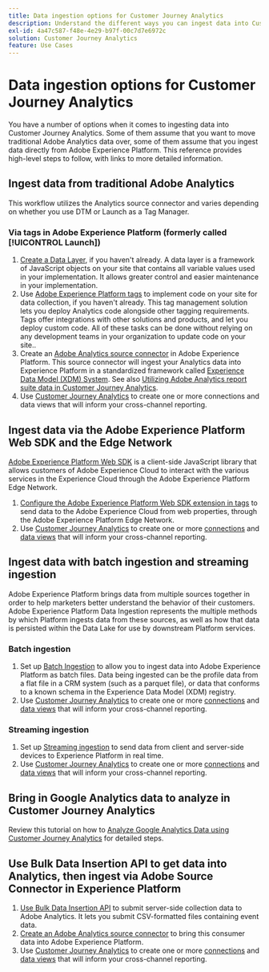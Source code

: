 ```yaml
---
title: Data ingestion options for Customer Journey Analytics
description: Understand the different ways you can ingest data into Customer Journey Analytics
exl-id: 4a47c587-f48e-4e29-b97f-00c7d7e6972c
solution: Customer Journey Analytics
feature: Use Cases
---
```

# Data ingestion options for Customer Journey Analytics

You have a number of options when it comes to ingesting data into Customer Journey Analytics. Some of them assume that you want to move traditional Adobe Analytics data over, some of them assume that you ingest data directly from Adobe Experience Platform. This reference provides high-level steps to follow, with links to more detailed information.

## Ingest data from traditional Adobe Analytics

This workflow utilizes the Analytics source connector and varies depending on whether you use DTM or Launch as a Tag Manager.

### Via tags in Adobe Experience Platform (formerly called [!UICONTROL Launch])

1. [Create a Data Layer](https://experienceleague.adobe.com/docs/analytics/implementation/prepare/data-layer.html), if you haven't already. A data layer is a framework of JavaScript objects on your site that contains all variable values used in your implementation. It allows greater control and easier maintenance in your implementation.
1. Use [Adobe Experience Platform tags](https://experienceleague.adobe.com/docs/analytics/implementation/launch/overview.html) to implement code on your site for data collection, if you haven't already. This tag management solution lets you deploy Analytics code alongside other tagging requirements. Tags offer integrations with other solutions and products, and let you deploy custom code. All of these tasks can be done without relying on any development teams in your organization to update code on your site..
1. Create an [Adobe Analytics source connector](https://experienceleague.adobe.com/docs/experience-platform/sources/ui-tutorials/create/adobe-applications/analytics.html) in Adobe Experience Platform. This source connector will ingest your Analytics data into Experience Platform in a standardized framework called [Experience Data Model (XDM) System](https://experienceleague.adobe.com/docs/experience-platform/xdm/home.html). See also [Utilizing Adobe Analytics report suite data in Customer Journey Analytics](/help/getting-started/aa-vs-cja/aa-data-in-cja.md).
1. Use [Customer Journey Analytics](https://experienceleague.adobe.com/docs/analytics-platform/using/cja-overview/cja-getting-started.html) to create one or more connections and data views that will inform your cross-channel reporting.

## Ingest data via the Adobe Experience Platform Web SDK and the Edge Network

[Adobe Experience Platform Web SDK](https://experienceleague.adobe.com/docs/experience-platform/edge/home.html) is a client-side JavaScript library that allows customers of Adobe Experience Cloud to interact with the various services in the Experience Cloud through the Adobe Experience Platform Edge Network. 

1. [Configure the Adobe Experience Platform Web SDK extension in tags](https://experienceleague.adobe.com/docs/experience-platform/tags/extensions/adobe/sdk/overview.html) to send data to the Adobe Experience Cloud from web properties, through the Adobe Experience Platform Edge Network.
1. Use [Customer Journey Analytics](https://experienceleague.adobe.com/docs/analytics-platform/using/cja-overview/cja-getting-started.html) to create one or more [connections](/help/connections/create-connection.md) and [data views](/help/data-views/data-views.md) that will inform your cross-channel reporting.

## Ingest data with batch ingestion and streaming ingestion

Adobe Experience Platform brings data from multiple sources together in order to help marketers better understand the behavior of their customers. Adobe Experience Platform Data Ingestion represents the multiple methods by which Platform ingests data from these sources, as well as how that data is persisted within the Data Lake for use by downstream Platform services.

### Batch ingestion

1. Set up [Batch Ingestion](https://experienceleague.adobe.com/docs/experience-platform/ingestion/batch/overview.html#batch) to allow you to ingest data into Adobe Experience Platform as batch files. Data being ingested can be the profile data from a flat file in a CRM system (such as a parquet file), or data that conforms to a known schema in the Experience Data Model (XDM) registry.
1. Use [Customer Journey Analytics](https://experienceleague.adobe.com/docs/analytics-platform/using/cja-overview/cja-getting-started.html) to create one or more [connections](/help/connections/create-connection.md) and [data views](/help/data-views/data-views.md) that will inform your cross-channel reporting.

### Streaming ingestion

1. Set up [Streaming ingestion](https://experienceleague.adobe.com/docs/experience-platform/ingestion/streaming/overview.html#streaming) to send data from client and server-side devices to Experience Platform in real time.
1. Use [Customer Journey Analytics](https://experienceleague.adobe.com/docs/analytics-platform/using/cja-overview/cja-getting-started.html) to create one or more [connections](/help/connections/create-connection.md) and [data views](/help/data-views/data-views.md) that will inform your cross-channel reporting.

## Bring in Google Analytics data to analyze in Customer Journey Analytics

Review this tutorial on how to [Analyze Google Analytics Data using Customer Journey Analytics](https://experienceleague.adobe.com/docs/platform-learn/comprehensive-technical-tutorial-v22/module12/ex5.html?lang=en) for detailed steps.

## Use Bulk Data Insertion API to get data into Analytics, then ingest via Adobe Source Connector in Experience Platform

1. [Use Bulk Data Insertion API](https://www.adobe.io/apis/experiencecloud/analytics/docs.html#!AdobeDocs/analytics-2.0-apis/master/bdia.md) to submit server-side collection data to Adobe Analytics. It lets you submit CSV-formatted files containing event data.
1. [Create an Adobe Analytics source connector](https://experienceleague.adobe.com/docs/experience-platform/sources/ui-tutorials/create/adobe-applications/analytics.html) to bring this consumer data into Adobe Experience Platform.
1. Use [Customer Journey Analytics](https://experienceleague.adobe.com/docs/analytics-platform/using/cja-overview/cja-getting-started.html) to create one or more [connections](/help/connections/create-connection.md) and [data views](/help/data-views/data-views.md) that will inform your cross-channel reporting.
